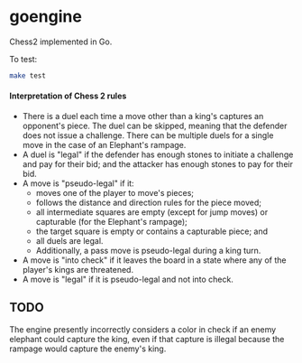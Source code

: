 # goengine

Chess2 implemented in Go.

To test:

```bash
make test
```

#### Interpretation of Chess 2 rules

- There is a duel each time a move other than a king's captures an opponent's piece. The duel can be skipped, meaning that the defender does not issue a challenge. There can be multiple duels for a single move in the case of an Elephant's rampage.
- A duel is "legal" if the defender has enough stones to initiate a challenge and pay for their bid; and the attacker has enough stones to pay for their bid.
- A move is "pseudo-legal" if it:
  - moves one of the player to move's pieces;
  - follows the distance and direction rules for the piece moved;
  - all intermediate squares are empty (except for jump moves) or capturable (for the Elephant's rampage);
  - the target square is empty or contains a capturable piece; and
  - all duels are legal.
  - Additionally, a pass move is pseudo-legal during a king turn.
- A move is "into check" if it leaves the board in a state where any of the player's kings are threatened.
- A move is "legal" if it is pseudo-legal and not into check.

## TODO

The engine presently incorrectly considers a color in check if an enemy elephant could capture the king, even if that capture is illegal because the rampage would capture the enemy's king.
